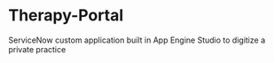 # Therapy-Portal
ServiceNow custom application built in App Engine Studio to digitize a private practice
